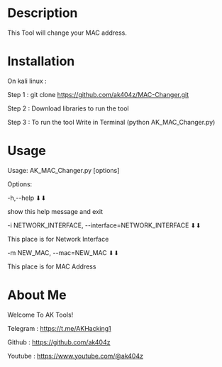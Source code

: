 # Description
This Tool will change your MAC address.

# Installation

On kali linux :

Step 1 : git clone https://github.com/ak404z/MAC-Changer.git

Step 2 : Download libraries to run the tool

Step 3 : To run the tool Write in Terminal (python AK_MAC_Changer.py)

# Usage
Usage: AK_MAC_Changer.py [options]

Options:

-h,--help    ⬇⬇

show this help message and exit

-i NETWORK_INTERFACE, --interface=NETWORK_INTERFACE   ⬇⬇

This place is for Network Interface

-m NEW_MAC, --mac=NEW_MAC    ⬇⬇

This place is for MAC Address                        

# About Me
Welcome To AK Tools!

Telegram : https://t.me/AKHacking1

Github : https://github.com/ak404z

Youtube : https://www.youtube.com/@ak404z
